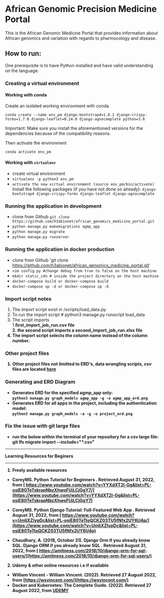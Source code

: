 # African Genomic Precision Medicine Portal

This is the African Genomic Medicine Portal that provides information about African genomics and variation with regards to pharmocology and disease.

## How to run:

One prerequisite is to have Python installed and have valid understanding on the language.

### Creating a virtual environment 

#### Working with conda 

Create an isolated working environment with conda.

```shell
conda create --name env_pm django-bootstrap4=1.0.1 django-crispy-forms=1.7.0 django-leaflet=0.24.0 django-agnocomplete python=3.6
```
Important: Make sure you install the aforementioned versions for the dependencies because of the compatibility reasons. 

Then activate the environment 

```
conda activate env_pm
```

#### Working with `virtualenv`
* create virtual environment
* `virtualenv -p python3 env_pm`
* `activate the new virtual environment (source env_pm/bin/activate)`
Install the following packages (if you have not done so already):
`django-bootstrap4 django-crispy-forms django-leaflet django-agnocomplete`

### Running the application in development

* clone from Github `git clone https://github.com/h3abionet/african_genomics_medicine_portal.git`
* `python manage.py makemigrations agmp_app`
* `python manage.py migrate`
* `python manage.py runserver`


### Running the application in docker production

* clone from Github 'git clone  https://github.com/h3abionet/african_genomics_medicine_portal.git'
* `vim config.py #change debug from true to false on the host machine`
* `mkdir static_cdn # inside the project directory on the host machine`
* `docker-compose build or docker-compose build`
* `docker-compose up -d or docker-compose up -d`

### Import script notes
1. The import script exist in /scripts/load_data.py.
2. To run the import script # python3 manage.py runscript load_data
3. The script imports
                <br>1.<b>first_import_job_run.csv <b> file 
               <br> 2. the second script imports a <b>second_import_job_run.xlsx</b> file
4. The import script selects the column name instead of the column number.

### Other project files
1. Other project files not limitted to ERD's, data wrangling scripts, csv files are located <a href="https://drive.google.com/drive/u/0/folders/17vzyy3QGL466uH5uxAXDXiCySe3rZD36" target="_blank">here</a>

<!-- # Screen shots of tabular presentation of PharmaGKb data -->
<!-- ![](images/drug.png?raw=true)
![](images/snp.png?raw=true)
![](images/snp_ethnic.png?raw=true) -->

### Generating and ERD Diagram

* Generates ERD for the specified agmp_app only: <br> `python3 manage.py graph_models agmp_app -g -o agmp_app_erd.png` 
* Generates ERD for all apps in the project, including the authentication model:<br> `python3 manage.py graph_models -a -g -o project_erd.png` 

### Fix the issue with git large files
* run the below within the terminal of your repository for a csv large file: <br> git lfs migrate import --include="*.csv"

<hr>      
Learning Resources for Beginers
<hr> 

1. Freely available resources
- CoreyMS. Python Tutorial for Beginners . Retrieved August 31, 2022, from [ https://www.youtube.com/watch?v=YYXdXT2l-Gg&list=PL-osiE80TeTskrapNbzXhwoFUiLCjGgY7/](https://www.youtube.com/watch?v=YYXdXT2l-Gg&list=PL-osiE80TeTskrapNbzXhwoFUiLCjGgY7)

- CoreyMS. Python Django Tutorial: Full-Featured Web App . Retrieved August 31, 2022, from [ https://www.youtube.com/watch?v=UmljXZIypDc&list=PL-osiE80TeTtoQCKZ03TU5fNfx2UY6U4p/](https://www.youtube.com/watch?v=UmljXZIypDc&list=PL-osiE80TeTtoQCKZ03TU5fNfx2UY6U4p)

- Chaudhary, A. (2018, October 31). Django Orm if you already know SQL. Django ORM if you already know SQL . Retrieved August 31, 2022, from [ https://amitness.com/2018/10/django-orm-for-sql-users/](https://amitness.com/2018/10/django-orm-for-sql-users/)

2. Udemy & other online resources i.e if available
- William Vincent - William Vincent. (2022). Retrieved 27 August 2022, from [https://wsvincent.com/](https://wsvincent.com/)
- Docker and Kubernetes: The Complete Guide. (2022). Retrieved 27 August 2022, from [UDEMY](https://www.udemy.com/course/docker-and-kubernetes-the-complete-guide/?LSNPUBID=JVFxdTr9V80&ranEAID=JVFxdTr9V80&ranMID=39197&ranSiteID=JVFxdTr9V80-FPVFIipzqssQR0YfZDpoHA&utm_medium=udemyads&utm_source=aff-campaign)
